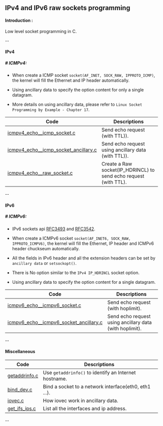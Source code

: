 ## IPv4 and IPv6 raw sockets programming

#### Introduction :

Low level socket programming in C.

--

#### IPv4

##### # ICMPv4:

- When create a ICMP socket `socket(AF_INET, SOCK_RAW, IPPROTO_ICMP)`, the kernel will fill the Ethernet and IP header automatically.

- Using ancillary data to specify the option content for only a single datagram.

- More details on using ancillary data, please refer to `Linux Socket Programming by Example - Chapter 17`.

| Code | Descriptions  |
| --- | --- |
| [icmpv4_echo__icmp_socket.c](src/icmpv4_echo__icmp_socket.c) | Send echo request (with TTL)). |
| [icmpv4_echo__icmp_socket_ancillary.c](src/icmpv4_echo__icmp_socket_ancillary.c) | Send echo request using ancillary data (with TTL)). |
| [icmpv4_echo__raw_socket.c](src/icmpv4_echo__raw_socket.c) | Create a Raw socket(IP_HDRINCL) to send echo request (with TTL). |

--



#### IPv6

##### # ICMPv6:

- IPv6 sockets api [RFC3493](http://www.ietf.org/rfc/rfc3493.txt) and [RFC3542](http://www.ietf.org/rfc/rfc3542.txt).

- When create a ICMPv6 socket `socket(AF_INET6, SOCK_RAW, IPPROTO_ICMPV6)`, the kernel will fill the Ethernet, IP header and ICMPv6 header chuckseum automatically.

- All the fields in IPv6 header and all the extension headers can be set by `ancillary data` or `setsockopt()`.

- There is No option similar to the `IPv4 IP_HDRINCL` socket option.

- Using ancillary data to specify the option content for a single datagram.

| Code | Descriptions  |
| --- | --- |
| [icmpv6_echo__icmpv6_socket.c](src/icmpv6_echo__icmpv6_socket.c) | Send echo request (with hoplimit). |
| [icmpv6_echo__icmpv6_socket_ancillary.c](src/icmpv6_echo__icmpv6_socket_ancillary.c) | Send echo request using ancillary data (with hoplimit). |



--

#### Miscellaneous

| Code | Descriptions  |
| --- | --- |
| [getaddrinfo.c](src/getaddrinfo.c) | Use `getaddrinfo()` to identify an Internet hostname. |
| [bind_dev.c](src/bind_dev.c) | Bind a socket to a network interface(eth0, eth1 ...).  |
| [iovec.c](src/iovec.c) | How iovec work in ancillary data.  |
| [get_ifs_ips.c](src/get_ifs_ips.c) | List all the interfaces and ip address.  |

--
